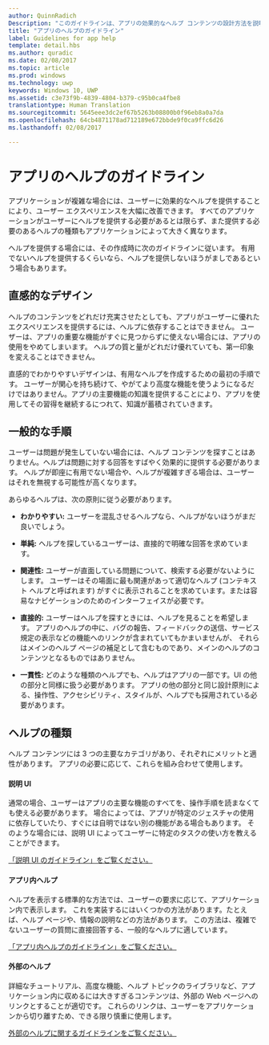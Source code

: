 ```yaml
---
author: QuinnRadich
Description: "このガイドラインは、アプリの効果的なヘルプ コンテンツの設計方法を説明しています。"
title: "アプリのヘルプのガイドライン"
label: Guidelines for app help
template: detail.hbs
ms.author: quradic
ms.date: 02/08/2017
ms.topic: article
ms.prod: windows
ms.technology: uwp
keywords: Windows 10, UWP
ms.assetid: c3e73f9b-4839-4804-b379-c95b0ca4fbe8
translationtype: Human Translation
ms.sourcegitcommit: 5645eee3dc2ef67b5263b08800b0f96eb8a0a7da
ms.openlocfilehash: 64cb4871178ad712189e672bbde9f0ca9ffc6d26
ms.lasthandoff: 02/08/2017

---
```


# <a name="guidelines-for-app-help"></a>アプリのヘルプのガイドライン



アプリケーションが複雑な場合には、ユーザーに効果的なヘルプを提供することにより、ユーザー エクスペリエンスを大幅に改善できます。 すべてのアプリケーションがユーザーにヘルプを提供する必要があるとは限らず、また提供する必要のあるヘルプの種類もアプリケーションによって大きく異なります。

ヘルプを提供する場合には、その作成時に次のガイドラインに従います。 有用でないヘルプを提供するくらいなら、ヘルプを提供しないほうがましであるという場合もあります。

## <a name="intuitive-design"></a>直感的なデザイン

ヘルプのコンテンツをどれだけ充実させたとしても、アプリがユーザーに優れたエクスペリエンスを提供するには、ヘルプに依存することはできません。 ユーザーは、アプリの重要な機能がすぐに見つからずに使えない場合には、アプリの使用をやめてしまいます。 ヘルプの質と量がどれだけ優れていても、第一印象を変えることはできません。

直感的でわかりやすいデザインは、有用なヘルプを作成するための最初の手順です。 ユーザーが関心を持ち続けて、やがてより高度な機能を使うようになるだけではありません。アプリの主要機能の知識を提供することにより、アプリを使用してその習得を継続するにつれて、知識が蓄積されていきます。

## <a name="general-instructions"></a>一般的な手順

ユーザーは問題が発生していない場合には、ヘルプ コンテンツを探すことはありません。ヘルプは問題に対する回答をすばやく効果的に提供する必要があります。 ヘルプが即座に有用でない場合や、ヘルプが複雑すぎる場合は、ユーザーはそれを無視する可能性が高くなります。

あらゆるヘルプは、次の原則に従う必要があります。

-   **わかりやすい:** ユーザーを混乱させるヘルプなら、ヘルプがないほうがまだ良いでしょう。

-   **単純:** ヘルプを探しているユーザーは、直接的で明確な回答を求めています。

-   **関連性:** ユーザーが直面している問題について、検索する必要がないようにします。 ユーザーはその場面に最も関連があって適切なヘルプ (コンテキスト ヘルプと呼ばれます) がすぐに表示されることを求めています。または容易なナビゲーションのためのインターフェイスが必要です。

-   **直接的:** ユーザーはヘルプを探すときには、ヘルプを見ることを希望します。 アプリのヘルプの中に、バグの報告、フィードバックの送信、サービス規定の表示などの機能へのリンクが含まれていてもかまいませんが、 それらはメインのヘルプ ページの補足として含むものであり、メインのヘルプのコンテンツとなるものではありません。

-   **一貫性:** どのような種類のヘルプでも、ヘルプはアプリの一部です。UI の他の部分と同様に扱う必要があります。 アプリの他の部分と同じ設計原則による、操作性、アクセシビリティ、スタイルが、ヘルプでも採用されている必要があります。

## <a name="types-of-help"></a>ヘルプの種類

ヘルプ コンテンツには 3 つの主要なカテゴリがあり、それぞれにメリットと適性があります。 アプリの必要に応じて、これらを組み合わせて使用します。

#### <a name="instructional-ui"></a>説明 UI

通常の場合、ユーザーはアプリの主要な機能のすべてを、操作手順を読まなくても使える必要があります。 場合によっては、アプリが特定のジェスチャの使用に依存していたり、すぐには自明ではない別の機能がある場合もあります。 そのような場合には、説明 UI によってユーザーに特定のタスクの使い方を教えることができます。

[「説明 UI のガイドライン」をご覧ください。](instructional-ui.md)

#### <a name="in-app-help"></a>アプリ内ヘルプ

ヘルプを表示する標準的な方法では、ユーザーの要求に応じて、アプリケーション内で表示します。 これを実装するにはいくつかの方法があります。たとえば、ヘルプ ページや、情報の説明などの方法があります。 この方法は、複雑でないユーザーの質問に直接回答する、一般的なヘルプに適しています。

[「アプリ内ヘルプのガイドライン」をご覧ください。](in-app-help.md)

#### <a name="external-help"></a>外部のヘルプ

詳細なチュートリアル、高度な機能、ヘルプ トピックのライブラリなど、アプリケーション内に収めるには大きすぎるコンテンツは、外部の Web ページへのリンクとすることが適切です。 これらのリンクは、ユーザーをアプリケーションから切り離すため、できる限り慎重に使用します。

[外部のヘルプに関するガイドラインをご覧ください。](external-help.md)



